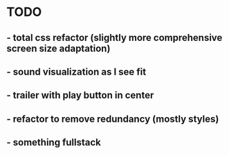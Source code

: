 # TODO

## - total css refactor (slightly more comprehensive screen size adaptation)

## - sound visualization as I see fit

## - trailer with play button in center

## - refactor to remove redundancy (mostly styles)

## - something fullstack
